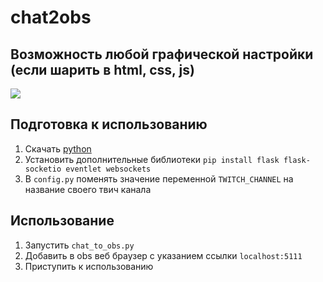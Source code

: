 # chat2obs
Возможность любой графической настройки (если шарить в html, css, js)
---
![](https://image.prntscr.com/image/9eWTq83ERr6TXaGJZIB-7Q.png)

## Подготовка к использованию
1. Скачать [python](https://www.python.org/downloads/)
2. Установить дополнительные библиотеки `pip install flask flask-socketio eventlet websockets`
3. В `config.py` поменять значение переменной `TWITCH_CHANNEL` на название своего твич канала

## Использование
1. Запустить `chat_to_obs.py`
2. Добавить в obs веб браузер с указанием ссылки `localhost:5111`
3. Приступить к использованию




